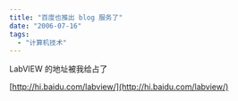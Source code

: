 ```yaml
---
title: "百度也推出 blog 服务了"
date: "2006-07-16"
tags: 
  - "计算机技术"
---
```


LabVIEW 的地址被我给占了 

[http://hi.baidu.com/labview/](http://hi.baidu.com/labview/)
